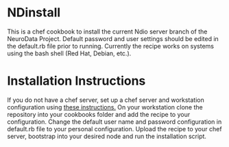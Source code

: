 # NDinstall

This is a chef cookbook to install the current Ndio server branch of the NeuroData Project. Default password and user settings should be edited in the default.rb file prior to running. Currently the recipe works on systems using the bash shell (Red Hat, Debian, etc.).

# Installation Instructions

If you do not have a chef server, set up a chef server and workstation configuration using [these instructions.](https://www.digitalocean.com/community/tutorials/how-to-set-up-a-chef-12-configuration-management-system-on-ubuntu-14-04-servers) On your workstation clone the repository into your cookbooks folder and add the recipe to your configuration. Change the default user name and password configuration in default.rb file to your personal configuration. Upload the recipe to your chef server, bootstrap into your desired node and run the installation script. 
